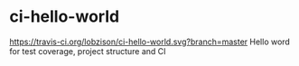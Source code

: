 # ci-hello-world
https://travis-ci.org/lobzison/ci-hello-world.svg?branch=master
Hello word for test coverage, project structure and CI
